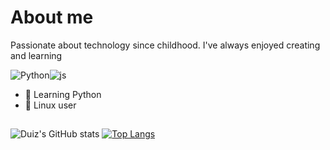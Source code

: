 # About me

Passionate about technology since childhood. I've always enjoyed creating and learning

![Python](https://img.shields.io/badge/Python-3776AB?style=for-the-badge&logo=python&logoColor=white)![js](https://img.shields.io/badge/JavaScript-F7DF1E?style=for-the-badge&logo=javascript&logoColor=black)

<div>
    <ul>
        <li>🐍 Learning Python
        <li>🐧 Linux user 
    </ul>    
</div>

##
![Duiz's GitHub stats](https://github-readme-stats.vercel.app/api?username=duizz&show_icons=true&theme=discord_old_blurple)
[![Top Langs](https://github-readme-stats.vercel.app/api/top-langs/?username=duizz&theme=discord_old_blurple)](https://github.com/duizz)

